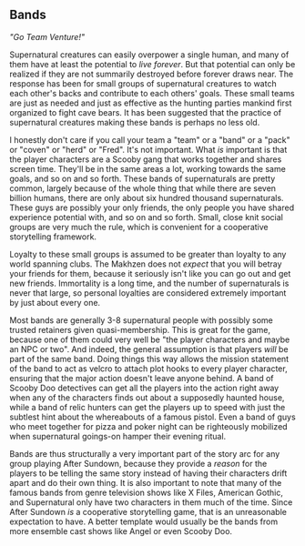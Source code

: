 ## Bands
_"Go Team Venture!"_

Supernatural creatures can easily overpower a single human, and many of them have at least the potential to _live forever_. But that potential can only be realized if they are not summarily destroyed before forever draws near. The response has been for small groups of supernatural creatures to watch each other's backs and contribute to each others' goals. These small teams are just as needed and just as effective as the hunting parties mankind first organized to fight cave bears. It has been suggested that the practice of supernatural creatures making these bands is perhaps no less old.

I honestly don't care if you call your team a "team" or a "band" or a "pack" or "coven" or "herd" or "Fred". It's not important. What _is_ important is that the player characters are a Scooby gang that works together and shares screen time. They'll be in the same areas a lot, working towards the same goals, and so on and so forth. These bands of supernaturals are pretty common, largely because of the whole thing that while there are seven billion humans, there are only about six hundred thousand supernaturals. These guys are possibly your only friends, the only people you have shared experience potential with, and so on and so forth. Small, close knit social groups are very much the rule, which is convenient for a cooperative storytelling framework.

Loyalty to these small groups is assumed to be greater than loyalty to any world spanning clubs. The Makhzen does not _expect_ that you will betray your friends for them, because it seriously isn't like you can go out and get new friends. Immortality is a long time, and the number of supernaturals is never that large, so personal loyalties are considered extremely important by just about every one.

Most bands are generally 3-8 supernatural people with possibly some trusted retainers given quasi-membership. This is great for the game, because one of them could very well be "the player characters and maybe an NPC or two". And indeed, the general assumption is that players _will_ be part of the same band. Doing things this way allows the mission statement of the band to act as velcro to attach plot hooks to every player character, ensuring that the major action doesn't leave anyone behind. A band of Scooby Doo detectives can get all the players into the action right away when any of the characters finds out about a supposedly haunted house, while a band of relic hunters can get the players up to speed with just the subtlest hint about the whereabouts of a famous pistol. Even a band of guys who meet together for pizza and poker night can be righteously mobilized when supernatural goings-on hamper their evening ritual.

Bands are thus structurally a very important part of the story arc for any group playing After Sundown, because they provide a _reason_ for the players to be telling the same story instead of having their characters drift apart and do their own thing. It is also important to note that many of the famous bands from genre television shows like X Files, American Gothic, and Supernatural only have two characters in them much of the time. Since After Sundown _is_ a cooperative storytelling game, that is an unreasonable expectation to have. A better template would usually be the bands from more ensemble cast shows like Angel or even Scooby Doo.
